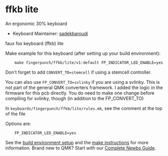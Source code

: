 # ffkb lite

An ergonomic 30% keyboard

* Keyboard Maintainer: [sadekbaroudi](https://github.com/sadekbaroudi)

faux fox keyboard (ffkb) lite

Make example for this keyboard (after setting up your build environment):
```
    make fingerpunch/ffkb/lite/v1:default FP_INDICATOR_LED_ENABLE=yes
```

Don't forget to add ```CONVERT_TO=stemcell``` if using a stemcell controller.

You can also use ```FP_CONVERT_TO=svlinky``` if you are using a svlinky. This is not part of the general QMK converters framework. I added the logic in the firmware for this pcb directly. You do need to make one change before compiling for svlinky, though (in addition to the FP_CONVERT_TO)

In `keyboards/fingerpunch/ffkb/lite/rules.mk`, see the comment at the top of the file

Options are:
```
    FP_INDICATOR_LED_ENABLE=yes
```

See the [build environment setup](https://docs.qmk.fm/#/getting_started_build_tools) and the [make instructions](https://docs.qmk.fm/#/getting_started_make_guide) for more information. Brand new to QMK? Start with our [Complete Newbs Guide](https://docs.qmk.fm/#/newbs).
